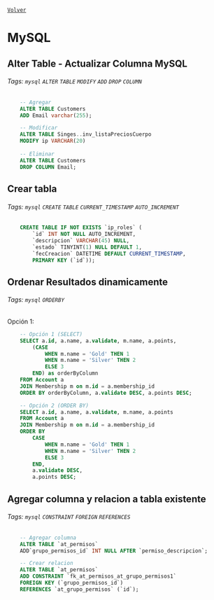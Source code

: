 [`Volver`](../index.html)

# MySQL

## Alter Table - Actualizar Columna MySQL
###### Tags: `mysql` `ALTER` `TABLE` `MODIFY` `ADD` `DROP` `COLUMN`
```sql
	-- Agregar
	ALTER TABLE Customers
	ADD Email varchar(255);

	-- Modificar
	ALTER TABLE Singes..inv_listaPreciosCuerpo 
	MODIFY ip VARCHAR(20)
	
	-- Eliminar
	ALTER TABLE Customers
	DROP COLUMN Email;
```

## Crear tabla
###### Tags: `mysql` `CREATE` `TABLE` `CURRENT_TIMESTAMP` `AUTO_INCREMENT`

```sql
	CREATE TABLE IF NOT EXISTS `ip_roles` (
		`id` INT NOT NULL AUTO_INCREMENT,
		`descripcion` VARCHAR(45) NULL,
		`estado` TINYINT(1) NULL DEFAULT 1,
		`fecCreacion` DATETIME DEFAULT CURRENT_TIMESTAMP,
		PRIMARY KEY (`id`));
```

## Ordenar Resultados dinamicamente
###### Tags: `mysql` `ORDERBY`

Opción 1:
```sql
	-- Opción 1 (SELECT)
	SELECT a.id, a.name, a.validate, m.name, a.points, 
		(CASE 
			WHEN m.name = 'Gold' THEN 1 
			WHEN m.name = 'Silver' THEN 2 
			ELSE 3 
		END) as orderByColumn 
	FROM Account a
	JOIN Membership m on m.id = a.membership_id 
	ORDER BY orderByColumn, a.validate DESC, a.points DESC; 

	-- Opción 2 (ORDER BY)
	SELECT a.id, a.name, a.validate, m.name, a.points
	FROM Account a
	JOIN Membership m on m.id = a.membership_id
	ORDER BY 
		CASE 
			WHEN m.name = 'Gold' THEN 1 
			WHEN m.name = 'Silver' THEN 2 
			ELSE 3 
		END, 
		a.validate DESC, 
		a.points DESC;
```

## Agregar columna y relacion a tabla existente
###### Tags: `mysql` `CONSTRAINT` `FOREIGN` `REFERENCES` 
```sql
	-- Agregar columna
	ALTER TABLE `at_permisos`
	ADD`grupo_permisos_id` INT NULL AFTER `permiso_descripcion`;

	-- Crear relacion
	ALTER TABLE `at_permisos`
	ADD CONSTRAINT `fk_at_permisos_at_grupo_permisos1`
	FOREIGN KEY (`grupo_permisos_id`)
	REFERENCES `at_grupo_permisos` (`id`);
```